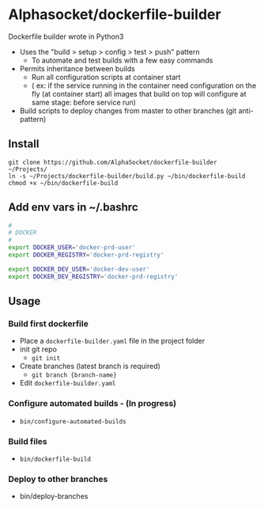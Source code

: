 # Alphasocket/dockerfile-builder

Dockerfile builder wrote in Python3

- Uses the "build > setup > config > test > push" pattern 
   + To automate and test builds with a few easy commands
- Permits inheritance between builds
   + Run all configuration scripts at container start
   + ( ex: if the service running in the container need configuration on the fly (at container start) all images that build on top will configure at same stage: before service run)
- Build scripts to deploy changes from master to other branches (git anti-pattern)

## Install
~~~
git clone https://github.com/AlphaSocket/dockerfile-builder ~/Projects/
ln -s ~/Projects/dockerfile-builder/build.py ~/bin/dockerfile-build
chmod +x ~/bin/dockerfile-build
~~~

## Add env vars in ~/.bashrc
~~~bash
#
# DOCKER
#
export DOCKER_USER='docker-prd-user'
export DOCKER_REGISTRY='docker-prd-registry'

export DOCKER_DEV_USER='docker-dev-user'
export DOCKER_DEV_REGISTRY='docker-prd-registry'
~~~

## Usage

### Build first dockerfile
- Place a `dockerfile-builder.yaml` file in the project folder
- init git repo
    + `git init`
- Create branches (latest branch is required)
    + `git branch {branch-name}`
- Edit `dockerfile-builder.yaml`

### Configure automated builds - (In progress)
- `bin/configure-automated-builds`

### Build files
- `bin/dockerfile-build`

### Deploy to other branches
- bin/deploy-branches


